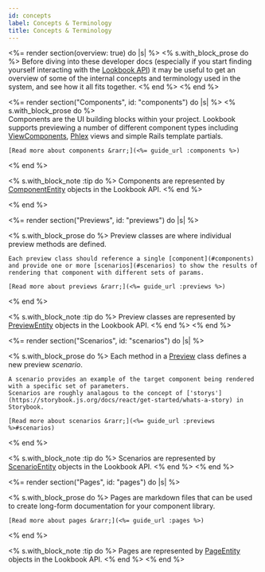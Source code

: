 ```yaml
---
id: concepts
label: Concepts & Terminology
title: Concepts & Terminology
---
```


<%= render section(overview: true) do |s| %>
  <% s.with_block_prose do %>
    Before diving into these developer docs (especially if you start finding yourself interacting with 
    the [Lookbook API](<%= api_url :lookbook %>)) it may be useful to get an overview of some of the internal
    concepts and terminology used in the system, and see how it all fits together.
  <% end %>
<% end %>

<%= render section("Components", id: "components") do |s| %>
  <% s.with_block_prose do %>    
    Components are the UI building blocks within your project. Lookbook supports
    previewing a number of different component types including [ViewComponents](https://viewcomponent.org), [Phlex](https://www.phlex.fun/) views and simple Rails template partials.

    [Read more about components &rarr;](<%= guide_url :components %>)
  <% end %>

  <% s.with_block_note :tip do %>
    Components are represented by [ComponentEntity](<%= api_module_url "ComponentEntity" %>) objects in the Lookbook API.
  <% end %>

<% end %>

<%= render section("Previews", id: "previews") do |s| %>

  <% s.with_block_prose do %>
    Preview classes are where individual preview methods are defined.

    Each preview class should reference a single [component](#components)
    and provide one or more [scenarios](#scenarios) to show the results of rendering that component with different sets of params.

    [Read more about previews &rarr;](<%= guide_url :previews %>)
  <% end %>

  <% s.with_block_note :tip do %>
    Preview classes are represented by [PreviewEntity](<%= api_module_url "PreviewEntity" %>) objects in the Lookbook API.
  <% end %>
<% end %>

<%= render section("Scenarios", id: "scenarios") do |s| %>

  <% s.with_block_prose do %>
    Each method in a [Preview](#preview) class defines a new preview _scenario_.
    
    A scenario provides an example of the target component being rendered with a specific set of parameters.
    Scenarios are roughly analagous to the concept of ['storys'](https://storybook.js.org/docs/react/get-started/whats-a-story) in Storybook.

    [Read more about scenarios &rarr;](<%= guide_url :previews %>#scenarios)
  <% end %>

  <% s.with_block_note :tip do %>
    Scenarios are represented by [ScenarioEntity](<%= api_module_url "ScenarioEntity" %>) objects in the Lookbook API.
  <% end %>
<% end %>

<%= render section("Pages", id: "pages") do |s| %>

  <% s.with_block_prose do %>
    Pages are markdown files that can be used to create long-form documentation for your component library.

    [Read more about pages &rarr;](<%= guide_url :pages %>)
  <% end %>

  <% s.with_block_note :tip do %>
    Pages are represented by [PageEntity](<%= api_module_url "PageEntity" %>) objects in the Lookbook API.
  <% end %>
<% end %>





